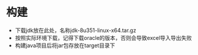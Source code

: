 # 构建
- 下载jdk放在此处，名称jdk-8u351-linux-x64.tar.gz
- 按照实际环境下载，记得下载oracle的版本，否则会导致excel导入导出失败
- 构建java项目后将jar包存放在target目录下